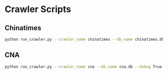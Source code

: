 # Crawler Scripts

## Chinatimes

```sh
python run_crawler.py --crawler_name chinatimes --db_name chinatimes.db --debug True --past_datetime=2010-01-01T00:00:00Z
```

## CNA

```sh
python run_crawler.py --crawler_name cna --db_name cna.db --debug True --first_idx=3760000 --latest_idx=3762005
```
